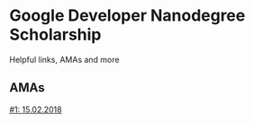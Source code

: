 # Google Developer Nanodegree Scholarship

Helpful links, AMAs and more

## AMAs
[#1: 15.02.2018](https://github.com/rothdennis/Google-Developer-Nanodegree-Scholarship/blob/master/AMAs/15-02-2018.md)
